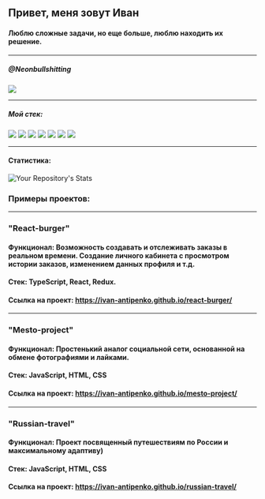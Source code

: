 ## Привет, меня зовут Иван

#### Люблю сложные задачи, но еще больше, люблю находить их решение.

---

##### @Neonbullshitting

![](https://img.shields.io/badge/Telegram-2CA5E0?style=for-the-badge&logo=telegram&logoColor=white)

---

##### Мой стек:

![](https://img.shields.io/badge/TypeScript-007ACC?style=for-the-badge&logo=typescript&logoColor=white) ![](https://img.shields.io/badge/JavaScript-323330?style=for-the-badge&logo=javascript&logoColor=F7DF1E) ![](https://img.shields.io/badge/HTML5-E34F26?style=for-the-badge&logo=html5&logoColor=white) ![](https://img.shields.io/badge/CSS3-1572B6?style=for-the-badge&logo=css3&logoColor=white) ![](https://img.shields.io/badge/Node.js-43853D?style=for-the-badge&logo=node.js&logoColor=white) ![](https://img.shields.io/badge/React-20232A?style=for-the-badge&logo=react&logoColor=61DAFB)
![](https://img.shields.io/badge/Redux-593D88?style=for-the-badge&logo=redux&logoColor=white)

---

#### Статистика:

![Your Repository's Stats](https://github-readme-stats.vercel.app/api?username=Ivan-Antipenko&show_icons=true)

### Примеры проектов:

---

### "React-burger"

#### Функционал: Возможность создавать и отслеживать заказы в реальном времени. Создание личного кабинета с просмотром истории заказов, изменением данных профиля и т.д.

#### Стек: TypeScript, React, Redux.

#### Ссылка на проект: https://ivan-antipenko.github.io/react-burger/

---

### "Mesto-project"

#### Функционал: Простенький аналог социальной сети, основанной на обмене фотографиями и лайками.

#### Стек: JavaScript, HTML, CSS

#### Ссылка на проект: https://ivan-antipenko.github.io/mesto-project/

---

### "Russian-travel"

#### Функционал: Проект посвященный путешествиям по России и максимальному адаптиву)

#### Стек: JavaScript, HTML, CSS

#### Ссылка на проект: https://ivan-antipenko.github.io/russian-travel/

